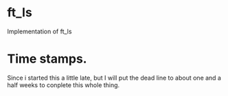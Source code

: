 # ft_ls
Implementation of ft_ls

# Time stamps.
Since i started this a little late, but I will put the dead line to
about one and a half weeks to conplete this whole thing.
